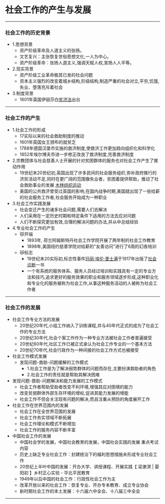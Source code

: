 # 社会工作的产生与发展
-------
### 社会工作的历史背景
  + 1.思想背景 <br>
      - 资产阶级革命及人道主义的张扬。<br>
      - 文艺复兴：主张恢复世俗思想文化,一人为中心。<br>
      - 资产阶级革命：张扬人道主义,强调天赋人权,宣扬人人平等。
  + 2.现实背景<br>
      - 资产阶级工业革命极其已发的社会问题<br>
      - 资本主义强烈的改变着城乡结构,阶级结构,制造严重的社会对立,平穷,饥饿,失业、堕落充斥着社会
  + 3.制度背景<br>
      - 1601年英国伊丽莎白[贫济法](https://www.renrendoc.com/paper/216971250.html)出台
--------
### 社会工作的产生
  + 1.社会工作的形成<br>
      - 17实际以来的社会救助制度的推动<br>
      - 1601年英国女王颁布的就贫乏<br>
      - 1788年德国汉堡市实施的救济制度,使救济工作更加趋向组织化和科学化<br>
      - 1852年埃尔博夫市进一步修正改良了救济制度,完善救济制度<br>
  + 2.宗教团体与社会慈善人士开展的针对贫困群体的服务也对社会工作产生了推动作用<br>
      - 19世纪末20世纪初,英国出现了许多民间的社会服务组织,弥补政府推行的济贫活动不足,同时在更广阔的范围像失业者，贫困着提供帮助，推动了社会救助事业的发展 [木林组织运动]() <br>
      - 美国的公共救济曾受过英国的影响,在国内战争时期,美国就出现了一些给薪的社会服务工作者,社会服务开始成为一种职业<br>
  + 3.社会工作实践发展
      - 社会变迁产生的诸多社会问题,需要人们去解决<br>
      - 人们采用在一定历史时期和特定条件下适用的方法去应对问题<br>
      - 人们不断探究更加有效,合理的解决问题的办法,并从中总结经验<br>
  + 4.专业社会工作的产生<br>
    - 😾开端<br>
      - 1893年, 荷兰阿姆斯特丹社会工作学院开展了两年制的社会工作教育<br>
      - 1898年,美国纽约慈善学院对给薪的"友善访问"进行了6周的幻夜培训<br>
    - 😿标志<br>
      - 19世纪末20实际初,标志性事件[玛丽·埃伦·里士满](https://baike.baidu.com/item/%E7%8E%9B%E4%B8%BD%C2%B7%E5%9F%83%E4%BC%A6%C2%B7%E9%87%8C%E5%A3%AB%E6%BB%A1/20857929?fr=aladdin)于1917年出版了[社会诊断](https://www.gdshu.com/94/2568900.html)一书<br>
      - 一个有系统的服务体系、服务人员经过培训和实践具有一定的专业方法和技巧,追求更好的服务效果的职业和服务领域逐步形成,这种职业化和专业化的服务被称为社会工作,从事这种服务活动的人被称为社会工作者<br>
----------
### 社会工作的发展
  + 社会工作专业方法的发展
    - 20世纪20年代,小组工作纳入了训练课程,并与40年代正式的成为了社会工作的专业方法
    - 20世纪30年代,社会个案工作作为一种专业方法被社会工作者普遍接受
    - 20世纪60年代,社区工作已被正式承认为社会工作专业的一个基本方法
    - 20世纪70年代,社会行政作为一种间接的社会工作方式也被接受
  + 社会工作模式发展
    - 发现问题-救助-问题缓解的工作模式
      - 1.社会工作是为了解决弱势群体的问题而存在,主要扮演救助者的角色
      - 2.社会工作的责任就是帮助其解决困难
  + 发现问题-救助-问题解决和能力发展的工作模式
    - 社会工作者帮助受助者改变不利环境,增强其应对困境的能力
    - 改变贫弱群体外部生存环境的增权,促进其能力发展的增能
    - 社会工作不但会关注现有问题的解决,而且注重从预防的角度展开工作
  + 社会工作在世界范围内的发展
    - 社会工作在全世界范围的发展
    - 社会工作务实领域不断拓展
    - 社会工作理论和模式不断增加
    - 社会工作的服务内容不断丰富
  + 中国社会工作的发展
    - 中国社会学的发展，中国社会教育的发展，中国社会实践的发展 重点考试内容
    - 历史上缺乏专业社会工作：封建统治下的福利思想措施未形成专业社会工作
    - 20世纪上半叶中国的发展：开办大学、讲授课程、开展实践【 梁漱溟 | 晏阳初 】乡村正心实验 - 华北平民教育
    - 1949年以后中国的社会工作：行政性社会工作为主
    - 改革开放以来的社会工作：恢复专业、开办专本教育、成立专业协会
    - 新时期社会工作的本土发展：十六届六中全会、十八届三中全会
********

